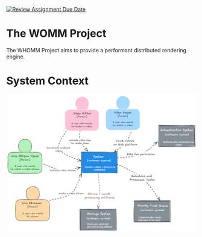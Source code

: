 [![Review Assignment Due Date](https://classroom.github.com/assets/deadline-readme-button-22041afd0340ce965d47ae6ef1cefeee28c7c493a6346c4f15d667ab976d596c.svg)](https://classroom.github.com/a/vtde1l2O)

# The WOMM Project

The WHOMM Project aims to provide a performant distributed rendering engine. 

# System Context

![System Context Diagramm](docs/diagrams/SystemContext.png)
